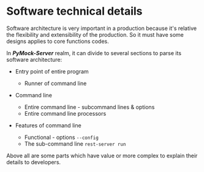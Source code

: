 # Software technical details

Software architecture is very important in a production because it's relative the flexibility and extensibility of the production.
So it must have some designs applies to core functions codes.

In **_PyMock-Server_** realm, it can divide to several sections to parse its software architecture:

* Entry point of entire program
    * Runner of command line

* Command line
    * Entire command line - subcommand lines & options
    * Entire command line processors

* Features of command line
    * Functional - options ``--config``
    * The sub-command line ``rest-server run``

Above all are some parts which have value or more complex to explain their details to developers.
